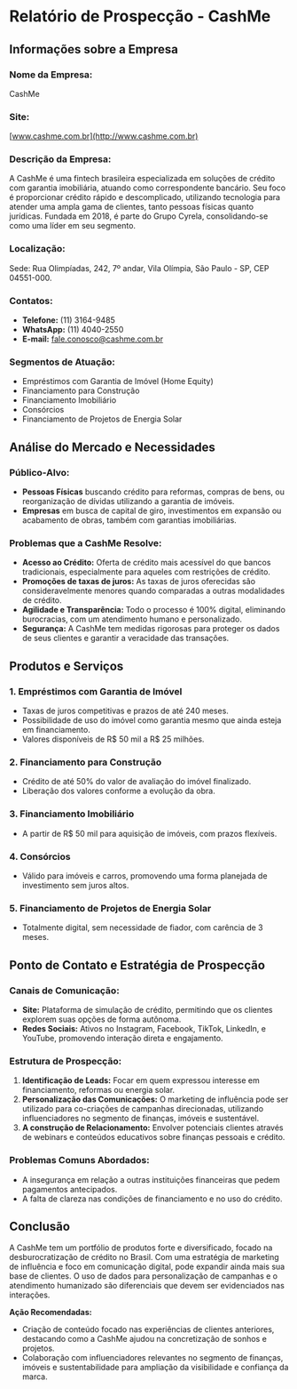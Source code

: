 # Relatório de Prospecção - CashMe

## Informações sobre a Empresa

### Nome da Empresa: 
CashMe

### Site: 
[www.cashme.com.br](http://www.cashme.com.br)

### Descrição da Empresa: 
A CashMe é uma fintech brasileira especializada em soluções de crédito com garantia imobiliária, atuando como correspondente bancário. Seu foco é proporcionar crédito rápido e descomplicado, utilizando tecnologia para atender uma ampla gama de clientes, tanto pessoas físicas quanto jurídicas. Fundada em 2018, é parte do Grupo Cyrela, consolidando-se como uma líder em seu segmento.

### Localização:
Sede: Rua Olimpíadas, 242, 7º andar, Vila Olímpia, São Paulo - SP, CEP 04551-000.

### Contatos:
- **Telefone:** (11) 3164-9485
- **WhatsApp:** (11) 4040-2550
- **E-mail:** fale.conosco@cashme.com.br

### Segmentos de Atuação:
- Empréstimos com Garantia de Imóvel (Home Equity)
- Financiamento para Construção
- Financiamento Imobiliário
- Consórcios
- Financiamento de Projetos de Energia Solar

## Análise do Mercado e Necessidades

### Público-Alvo:
- **Pessoas Físicas** buscando crédito para reformas, compras de bens, ou reorganização de dívidas utilizando a garantia de imóveis.
- **Empresas** em busca de capital de giro, investimentos em expansão ou acabamento de obras, também com garantias imobiliárias.

### Problemas que a CashMe Resolve:
- **Acesso ao Crédito:** Oferta de crédito mais acessível do que bancos tradicionais, especialmente para aqueles com restrições de crédito.
- **Promoções de taxas de juros:** As taxas de juros oferecidas são consideravelmente menores quando comparadas a outras modalidades de crédito.
- **Agilidade e Transparência:** Todo o processo é 100% digital, eliminando burocracias, com um atendimento humano e personalizado.
- **Segurança:** A CashMe tem medidas rigorosas para proteger os dados de seus clientes e garantir a veracidade das transações.

## Produtos e Serviços

### 1. **Empréstimos com Garantia de Imóvel**
   - Taxas de juros competitivas e prazos de até 240 meses.
   - Possibilidade de uso do imóvel como garantia mesmo que ainda esteja em financiamento.
   - Valores disponíveis de R$ 50 mil a R$ 25 milhões.

### 2. **Financiamento para Construção**
   - Crédito de até 50% do valor de avaliação do imóvel finalizado.
   - Liberação dos valores conforme a evolução da obra.

### 3. **Financiamento Imobiliário**
   - A partir de R$ 50 mil para aquisição de imóveis, com prazos flexíveis.

### 4. **Consórcios**
   - Válido para imóveis e carros, promovendo uma forma planejada de investimento sem juros altos.

### 5. **Financiamento de Projetos de Energia Solar**
   - Totalmente digital, sem necessidade de fiador, com carência de 3 meses.

## Ponto de Contato e Estratégia de Prospecção

### Canais de Comunicação:
- **Site:** Plataforma de simulação de crédito, permitindo que os clientes explorem suas opções de forma autônoma.
- **Redes Sociais:** Ativos no Instagram, Facebook, TikTok, LinkedIn, e YouTube, promovendo interação direta e engajamento.
  
### Estrutura de Prospecção:
1. **Identificação de Leads:** Focar em quem expressou interesse em financiamento, reformas ou energia solar.
2. **Personalização das Comunicações:** O marketing de influência pode ser utilizado para co-criações de campanhas direcionadas, utilizando influenciadores no segmento de finanças, imóveis e sustentável.
3. **A construção de Relacionamento:** Envolver potenciais clientes através de webinars e conteúdos educativos sobre finanças pessoais e crédito.

### Problemas Comuns Abordados:
- A insegurança em relação a outras instituições financeiras que pedem pagamentos antecipados.
- A falta de clareza nas condições de financiamento e no uso do crédito.

## Conclusão

A CashMe tem um portfólio de produtos forte e diversificado, focado na desburocratização de crédito no Brasil. Com uma estratégia de marketing de influência e foco em comunicação digital, pode expandir ainda mais sua base de clientes. O uso de dados para personalização de campanhas e o atendimento humanizado são diferenciais que devem ser evidenciados nas interações.

**Ação Recomendadas:**
- Criação de conteúdo focado nas experiências de clientes anteriores, destacando como a CashMe ajudou na concretização de sonhos e projetos.
- Colaboração com influenciadores relevantes no segmento de finanças, imóveis e sustentabilidade para ampliação da visibilidade e confiança da marca.